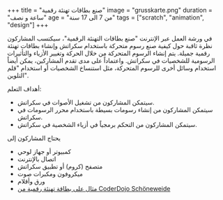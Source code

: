 +++
title = "صنع بطاقات تهنئة رقمية"
image = "grusskarte.png"
duration = "ساعة و نصف"
age = "من 7 الى 17 سنة"
tags = ["scratch", "animation", "design"]
+++

في ورشة العمل عبر الإنترنت "صنع بطاقات التهنئة الرقمية"، سيكتسب المشاركون نظرة ثاقبة حول 
كيفية صنع رسوم متحركة باستخدام سكراتش وإنشاء بطاقات تهنئة رقمية جميلة.
يتم إنشاء الرسوم المتحركة من خلال الحركة وتغيير الأزياء والتأثيرات الرسومية للشخصيات في سكراتش.
واعتماداً على مدى تقدم المشاركين، يمكن أيضاً استخدام وسائل أخرى للرسوم المتحركة، مثل استنساخ الشخصيات أو استخدام "قلم التلوين".

أهداف التعلم:
* سيتمكن المشاركون من تشغيل الأصوات في سكراتش.
* سيتمكن المشاركون من إنشاء رسومات بسيطة باستخدام محرر الرسومات في سكراتش.
* سيتمكن المشاركون من التحكم برمجياً في أزياء الشخصية في سكراتش.

يحتاج المشاركون إلى
* كمبيوتر أو جهاز لوحي
* اتصال بالإنترنت
* متصفح (كروم) أو تطبيق سكراتش
* ميكروفون ومكبرات صوت
* ورق وأقلام
* [مثال على بطاقة تهنئة رقمية من CoderDojo Schöneweide](https://scratch.mit.edu/projects/462061771)
